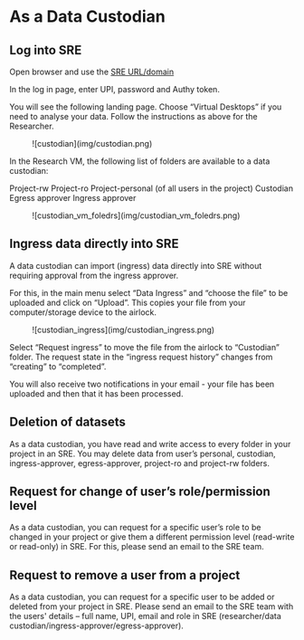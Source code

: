 # As a Data Custodian 

## Log into SRE  

Open browser and use the [SRE URL/domain](https://sre.nectar.auckland.ac.nz/)  

In the log in page, enter UPI, password and Authy token. 

You will see the following landing page. Choose “Virtual Desktops” if you need to analyse your data. Follow the instructions as above for the Researcher. 

<figure markdown>
  ![custodian](img/custodian.png)
  <figcaption> </figcaption>
</figure>

In the Research VM, the following list of folders are available to a data custodian: 

Project-rw 
Project-ro 
Project-personal (of all users in the project)
Custodian
Egress approver 
Ingress approver 

<figure markdown>
  ![custodian_vm_foledrs](img/custodian_vm_foledrs.png)
  <figcaption> </figcaption>
</figure>

## Ingress data directly into SRE 

A data custodian can import (ingress) data directly into SRE without requiring approval from the ingress approver.  

For this, in the main menu select “Data Ingress” and “choose the file” to be uploaded and click on “Upload”. This copies your file from your computer/storage device to the airlock.  

<figure markdown>
  ![custodian_ingress](img/custodian_ingress.png)
  <figcaption> </figcaption>
</figure>

Select “Request ingress” to move the file from the airlock to “Custodian” folder. The request state in the “ingress request history” changes from “creating” to “completed”. 

You will also receive two notifications in your email - your file has been uploaded and then that it has been processed. 

## Deletion of datasets 

As a data custodian, you have read and write access to every folder in your project in an SRE. You may delete data from user’s personal, custodian, ingress-approver, egress-approver, project-ro and project-rw folders. 

## Request for change of user’s role/permission level 

As a data custodian, you can request for a specific user’s role to be changed in your project or give them a different permission level (read-write or read-only) in SRE. For this, please send an email to the SRE team. 

## Request to remove a user from a project 

As a data custodian, you can request for a specific user to be added or deleted from your project in SRE. Please send an email to the SRE team with the users' details – full name, UPI, email and role in SRE (researcher/data custodian/ingress-approver/egress-approver). 